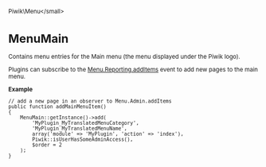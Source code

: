<small>Piwik\Menu\</small>

MenuMain
========

Contains menu entries for the Main menu (the menu displayed under the Piwik logo).

Plugins can subscribe to the [Menu.Reporting.addItems](/api-reference/hooks#menureportingadditems) event to add new pages to
the main menu.

**Example**

    // add a new page in an observer to Menu.Admin.addItems
    public function addMainMenuItem()
    {
        MenuMain::getInstance()->add(
            'MyPlugin_MyTranslatedMenuCategory',
            'MyPlugin_MyTranslatedMenuName',
            array('module' => 'MyPlugin', 'action' => 'index'),
            Piwik::isUserHasSomeAdminAccess(),
            $order = 2
        );
    }
